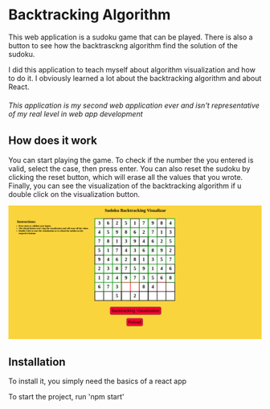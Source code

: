 # Backtracking Algorithm

This web application is a sudoku game that can be played. There is also a button to see how the backtrasckng algorithm find the solution of the sudoku. 

I did this application to teach myself about algorithm visualization and how to do it. I obviously learned a lot about the backtracking algorithm and about React.

###### This application is my second web application ever and isn't representative of my real level in web app development


## How does it work

You can start playing the game. To check if the number the you entered is valid, select the case, then press enter. You can also reset the sudoku by clicking the reset button, which will erase all the values that you wrote. Finally, you can see the visualization of the backtracking algorithm if u double click on the visualization button.

![GitHub Logo](/public/images/visualization.png)


## Installation

To install it, you simply need the basics of a react app

To start the project, run 'npm start'